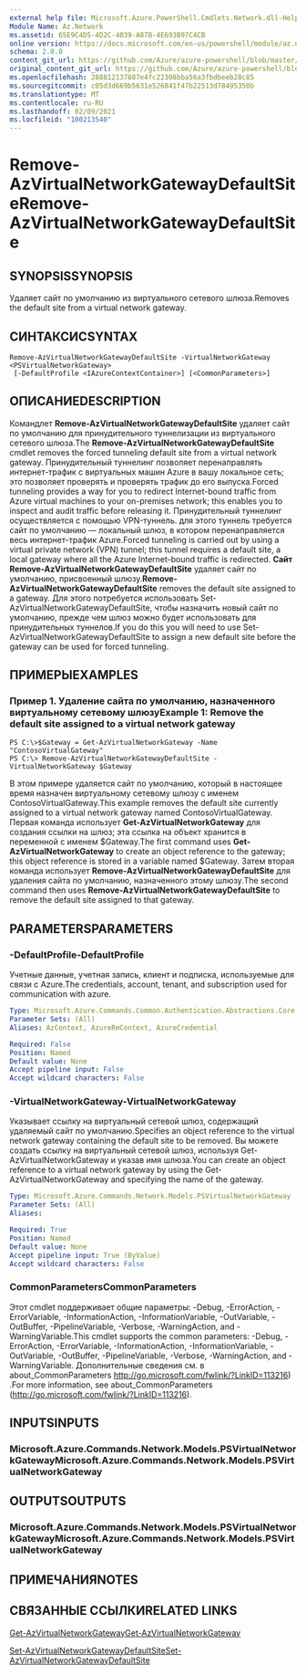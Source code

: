 ```yaml
---
external help file: Microsoft.Azure.PowerShell.Cmdlets.Network.dll-Help.xml
Module Name: Az.Network
ms.assetid: 65E9C4D5-4D2C-4039-A87B-4E693B97C4CB
online version: https://docs.microsoft.com/en-us/powershell/module/az.network/remove-azvirtualnetworkgatewaydefaultsite
schema: 2.0.0
content_git_url: https://github.com/Azure/azure-powershell/blob/master/src/Network/Network/help/Remove-AzVirtualNetworkGatewayDefaultSite.md
original_content_git_url: https://github.com/Azure/azure-powershell/blob/master/src/Network/Network/help/Remove-AzVirtualNetworkGatewayDefaultSite.md
ms.openlocfilehash: 288812137887e4fc22308bba56a3fbdbeeb28c85
ms.sourcegitcommit: c05d3d669b5631e526841f47b22513d78495350b
ms.translationtype: MT
ms.contentlocale: ru-RU
ms.lasthandoff: 02/09/2021
ms.locfileid: "100213540"
---
```

# <span data-ttu-id="3fe73-101">Remove-AzVirtualNetworkGatewayDefaultSite</span><span class="sxs-lookup"><span data-stu-id="3fe73-101">Remove-AzVirtualNetworkGatewayDefaultSite</span></span>

## <span data-ttu-id="3fe73-102">SYNOPSIS</span><span class="sxs-lookup"><span data-stu-id="3fe73-102">SYNOPSIS</span></span>
<span data-ttu-id="3fe73-103">Удаляет сайт по умолчанию из виртуального сетевого шлюза.</span><span class="sxs-lookup"><span data-stu-id="3fe73-103">Removes the default site from a virtual network gateway.</span></span>

## <span data-ttu-id="3fe73-104">СИНТАКСИС</span><span class="sxs-lookup"><span data-stu-id="3fe73-104">SYNTAX</span></span>

```
Remove-AzVirtualNetworkGatewayDefaultSite -VirtualNetworkGateway <PSVirtualNetworkGateway>
 [-DefaultProfile <IAzureContextContainer>] [<CommonParameters>]
```

## <span data-ttu-id="3fe73-105">ОПИСАНИЕ</span><span class="sxs-lookup"><span data-stu-id="3fe73-105">DESCRIPTION</span></span>
<span data-ttu-id="3fe73-106">Командлет **Remove-AzVirtualNetworkGatewayDefaultSite** удаляет сайт по умолчанию для принудительного туннелизации из виртуального сетевого шлюза.</span><span class="sxs-lookup"><span data-stu-id="3fe73-106">The **Remove-AzVirtualNetworkGatewayDefaultSite** cmdlet removes the forced tunneling default site from a virtual network gateway.</span></span>
<span data-ttu-id="3fe73-107">Принудительный туннелинг позволяет перенаправлять интернет-трафик с виртуальных машин Azure в вашу локальное сеть; это позволяет проверять и проверять трафик до его выпуска.</span><span class="sxs-lookup"><span data-stu-id="3fe73-107">Forced tunneling provides a way for you to redirect Internet-bound traffic from Azure virtual machines to your on-premises network; this enables you to inspect and audit traffic before releasing it.</span></span>
<span data-ttu-id="3fe73-108">Принудительный туннелинг осуществляется с помощью VPN-туннель. для этого туннель требуется сайт по умолчанию — локальный шлюз, в котором перенаправляется весь интернет-трафик Azure.</span><span class="sxs-lookup"><span data-stu-id="3fe73-108">Forced tunneling is carried out by using a virtual private network (VPN) tunnel; this tunnel requires a default site, a local gateway where all the Azure Internet-bound traffic is redirected.</span></span>
<span data-ttu-id="3fe73-109">**Сайт Remove-AzVirtualNetworkGatewayDefaultSite** удаляет сайт по умолчанию, присвоенный шлюзу.</span><span class="sxs-lookup"><span data-stu-id="3fe73-109">**Remove-AzVirtualNetworkGatewayDefaultSite** removes the default site assigned to a gateway.</span></span>
<span data-ttu-id="3fe73-110">Для этого потребуется использовать Set-AzVirtualNetworkGatewayDefaultSite, чтобы назначить новый сайт по умолчанию, прежде чем шлюз можно будет использовать для принудительных туннелов.</span><span class="sxs-lookup"><span data-stu-id="3fe73-110">If you do this you will need to use Set-AzVirtualNetworkGatewayDefaultSite to assign a new default site before the gateway can be used for forced tunneling.</span></span>

## <span data-ttu-id="3fe73-111">ПРИМЕРЫ</span><span class="sxs-lookup"><span data-stu-id="3fe73-111">EXAMPLES</span></span>

### <span data-ttu-id="3fe73-112">Пример 1. Удаление сайта по умолчанию, назначенного виртуальному сетевому шлюзу</span><span class="sxs-lookup"><span data-stu-id="3fe73-112">Example 1: Remove the default site assigned to a virtual network gateway</span></span>
```
PS C:\>$Gateway = Get-AzVirtualNetworkGateway -Name "ContosoVirtualGateway"
PS C:\> Remove-AzVirtualNetworkGatewayDefaultSite -VirtualNetworkGateway $Gateway
```

<span data-ttu-id="3fe73-113">В этом примере удаляется сайт по умолчанию, который в настоящее время назначен виртуальному сетевому шлюзу с именем ContosoVirtualGateway.</span><span class="sxs-lookup"><span data-stu-id="3fe73-113">This example removes the default site currently assigned to a virtual network gateway named ContosoVirtualGateway.</span></span>
<span data-ttu-id="3fe73-114">Первая команда использует **Get-AzVirtualNetworkGateway** для создания ссылки на шлюз; эта ссылка на объект хранится в переменной с именем $Gateway.</span><span class="sxs-lookup"><span data-stu-id="3fe73-114">The first command uses **Get-AzVirtualNetworkGateway** to create an object reference to the gateway; this object reference is stored in a variable named $Gateway.</span></span>
<span data-ttu-id="3fe73-115">Затем вторая команда использует **Remove-AzVirtualNetworkGatewayDefaultSite** для удаления сайта по умолчанию, назначенного этому шлюзу.</span><span class="sxs-lookup"><span data-stu-id="3fe73-115">The second command then uses **Remove-AzVirtualNetworkGatewayDefaultSite** to remove the default site assigned to that gateway.</span></span>

## <span data-ttu-id="3fe73-116">PARAMETERS</span><span class="sxs-lookup"><span data-stu-id="3fe73-116">PARAMETERS</span></span>

### <span data-ttu-id="3fe73-117">-DefaultProfile</span><span class="sxs-lookup"><span data-stu-id="3fe73-117">-DefaultProfile</span></span>
<span data-ttu-id="3fe73-118">Учетные данные, учетная запись, клиент и подписка, используемые для связи с Azure.</span><span class="sxs-lookup"><span data-stu-id="3fe73-118">The credentials, account, tenant, and subscription used for communication with azure.</span></span>

```yaml
Type: Microsoft.Azure.Commands.Common.Authentication.Abstractions.Core.IAzureContextContainer
Parameter Sets: (All)
Aliases: AzContext, AzureRmContext, AzureCredential

Required: False
Position: Named
Default value: None
Accept pipeline input: False
Accept wildcard characters: False
```

### <span data-ttu-id="3fe73-119">-VirtualNetworkGateway</span><span class="sxs-lookup"><span data-stu-id="3fe73-119">-VirtualNetworkGateway</span></span>
<span data-ttu-id="3fe73-120">Указывает ссылку на виртуальный сетевой шлюз, содержащий удаляемый сайт по умолчанию.</span><span class="sxs-lookup"><span data-stu-id="3fe73-120">Specifies an object reference to the virtual network gateway containing the default site to be removed.</span></span>
<span data-ttu-id="3fe73-121">Вы можете создать ссылку на виртуальный сетевой шлюз, используя Get-AzVirtualNetworkGateway и указав имя шлюза.</span><span class="sxs-lookup"><span data-stu-id="3fe73-121">You can create an object reference to a virtual network gateway by using the Get-AzVirtualNetworkGateway and specifying the name of the gateway.</span></span>

```yaml
Type: Microsoft.Azure.Commands.Network.Models.PSVirtualNetworkGateway
Parameter Sets: (All)
Aliases:

Required: True
Position: Named
Default value: None
Accept pipeline input: True (ByValue)
Accept wildcard characters: False
```

### <span data-ttu-id="3fe73-122">CommonParameters</span><span class="sxs-lookup"><span data-stu-id="3fe73-122">CommonParameters</span></span>
<span data-ttu-id="3fe73-123">Этот cmdlet поддерживает общие параметры: -Debug, -ErrorAction, -ErrorVariable, -InformationAction, -InformationVariable, -OutVariable, -OutBuffer, -PipelineVariable, -Verbose, -WarningAction, and -WarningVariable.</span><span class="sxs-lookup"><span data-stu-id="3fe73-123">This cmdlet supports the common parameters: -Debug, -ErrorAction, -ErrorVariable, -InformationAction, -InformationVariable, -OutVariable, -OutBuffer, -PipelineVariable, -Verbose, -WarningAction, and -WarningVariable.</span></span> <span data-ttu-id="3fe73-124">Дополнительные сведения см. в about_CommonParameters http://go.microsoft.com/fwlink/?LinkID=113216) .</span><span class="sxs-lookup"><span data-stu-id="3fe73-124">For more information, see about_CommonParameters (http://go.microsoft.com/fwlink/?LinkID=113216).</span></span>

## <span data-ttu-id="3fe73-125">INPUTS</span><span class="sxs-lookup"><span data-stu-id="3fe73-125">INPUTS</span></span>

### <span data-ttu-id="3fe73-126">Microsoft.Azure.Commands.Network.Models.PSVirtualNetworkGateway</span><span class="sxs-lookup"><span data-stu-id="3fe73-126">Microsoft.Azure.Commands.Network.Models.PSVirtualNetworkGateway</span></span>

## <span data-ttu-id="3fe73-127">OUTPUTS</span><span class="sxs-lookup"><span data-stu-id="3fe73-127">OUTPUTS</span></span>

### <span data-ttu-id="3fe73-128">Microsoft.Azure.Commands.Network.Models.PSVirtualNetworkGateway</span><span class="sxs-lookup"><span data-stu-id="3fe73-128">Microsoft.Azure.Commands.Network.Models.PSVirtualNetworkGateway</span></span>

## <span data-ttu-id="3fe73-129">ПРИМЕЧАНИЯ</span><span class="sxs-lookup"><span data-stu-id="3fe73-129">NOTES</span></span>

## <span data-ttu-id="3fe73-130">СВЯЗАННЫЕ ССЫЛКИ</span><span class="sxs-lookup"><span data-stu-id="3fe73-130">RELATED LINKS</span></span>

[<span data-ttu-id="3fe73-131">Get-AzVirtualNetworkGateway</span><span class="sxs-lookup"><span data-stu-id="3fe73-131">Get-AzVirtualNetworkGateway</span></span>](./Get-AzVirtualNetworkGateway.md)

[<span data-ttu-id="3fe73-132">Set-AzVirtualNetworkGatewayDefaultSite</span><span class="sxs-lookup"><span data-stu-id="3fe73-132">Set-AzVirtualNetworkGatewayDefaultSite</span></span>](./Set-AzVirtualNetworkGatewayDefaultSite.md)


